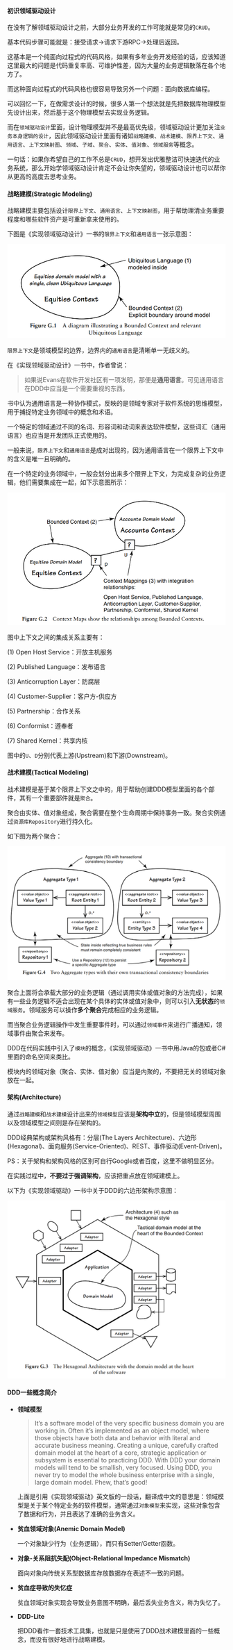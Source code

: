 #### 初识领域驱动设计

在没有了解领域驱动设计之前，大部分业务开发的工作可能就是常见的`CRUD`。

基本代码步骤可能就是：接受请求->请求下游RPC->处理后返回。

这基本是一个纯面向过程式的代码风格，如果有多年业务开发经验的话，应该知道这里最大的问题是代码重复率高、可维护性差，因为大量的业务逻辑散落在各个地方了。

而这种面向过程式的代码风格也很容易导致另外一个问题：面向数据库编程。

可以回忆一下，在做需求设计的时候，很多人第一个想法就是先把数据库物理模型先设计出来，然后基于这个物理模型去实现业务逻辑。

而在`领域驱动设计`里面，设计物理模型并不是最高优先级，领域驱动设计更加关注`业务本身逻辑的设计`，因此领域驱动设计里面有诸如`战略建模`、`战术建模`、`限界上下文`、`通用语言`、`上下文映射图`、`领域`、`子域`、`聚合`、`实体`、`值对象`、`领域服务`等概念。

一句话：如果你希望自己的工作不总是`CRUD`，想开发出优雅整洁可快速迭代的业务系统，那么开始学领域驱动设计肯定不会让你失望的，领域驱动设计也可以帮你从更高的高度去思考业务。


#### 战略建模(Strategic Modeling)

战略建模主要包括设计`限界上下文`、`通用语言`、`上下文映射图`，用于帮助理清业务重要程度和哪些软件资产是可重新拿来使用的。

下图是《实现领域驱动设计》一书的`限界上下文`和`通用语言`一张示意图：

![限界上下文和通用语言](./images/bounded-context-and-relevant-ubiquitous-language.PNG)

`限界上下文`是领域模型的边界，边界内的`通用语言`是清晰单一无歧义的。

在《实现领域驱动设计》一书中，作者曾说：

> 如果说Evans在软件开发社区有一项发明，那便是**通用语言**。可见通用语言在DDD中应当是一个需要重视的东西。

书中认为通用语言是一种协作模式，反映的是领域专家对于软件系统的思维模型，用于捕捉特定业务领域中的概念和术语。

一个特定的领域通过不同的名词、形容词和动词来表达软件模型，这些词汇（通用语言）也应当是开发团队正式使用的。

一般来说，`限界上下文`和`通用语言`是成对出现的，因为通用语言在一个限界上下文中的含义是唯一且明确的。

在一个特定的业务领域中，一般会划分出来多个限界上下文，为完成复杂的业务逻辑，他们需要集成在一起，如下示意图所示：

![上下文映射图](./images/context-maps.PNG)

图中上下文之间的集成关系主要有：

(1) Open Host Service：开放主机服务

(2) Published Language：发布语言

(3) Anticorruption Layer：防腐层

(4) Customer-Supplier：客户方-供应方

(5) Partnership：合作关系

(6) Conformist：遵奉者

(7) Shared Kernel：共享内核

图中的`U`、`D`分别代表上游(Upstream)和下游(Downstream)。


#### 战术建模(Tactical Modeling)

战术建模是基于某个限界上下文之中的，用于帮助创建DDD模型里面的各个部件，其有一个重要部件就是`聚合`。

聚合由实体、值对象组成，聚合需要在整个生命周期中保持事务一致。聚合实例通过`资源库Repository`进行持久化。

如下图为两个聚合：

![两个聚合](./images/two-aggregate.PNG)

聚合上面将会承载大部分的业务逻辑（通过调用实体或值对象的方法完成），如果有一些业务逻辑不适合出现在某个具体的实体或值对象中，则可以引入**无状态**的`领域服务`。领域服务可以操作**多个聚合**完成相应的业务逻辑。

而当聚合业务逻辑操作中发生重要事件时，可以通过`领域事件`来进行广播通知，领域事件由聚合来发布。

DDD在代码实践中引入了`模块`的概念，《实现领域驱动》一书中用Java的包或者C#里面的命名空间来类比。

模块内的领域对象（聚合、实体、值对象）应当是内聚的，不要把无关的领域对象放在一起。


#### 架构(Architecture)

通过`战略建模`和`战术建模`设计出来的`领域模型`应该是**架构中立**的，但是领域模型周围以及领域模型之间则是存在架构的。

DDD经典架构或架构风格有：分层(The Layers Architecture)、六边形(Hexagonal)、面向服务(Service-Oriented)、REST、事件驱动(Event-Driven)。

PS：关于架构和架构风格的区别可自行Google或者百度，这里不做明显区分。

在实践过程中，**不要过于强调架构**，应该把重点放在领域建模上。

以下为《实现领域驱动》一书中关于DDD的六边形架构示意图：

![六边形架构](./images/the-hexagonal-architecture.PNG)


#### DDD一些概念简介

- **领域模型**

    > It’s a software model of the very specific business domain you are working in. Often it’s implemented as an object model, where those objects have both data and behavior with literal and accurate business meaning. Creating a unique, carefully crafted domain model at the heart of a core, strategic application or subsystem is essential to practicing DDD. With DDD your domain models will tend to be smallish, very focused. Using DDD, you never try to model the whole business enterprise with a single, large domain model. Phew, that’s good!

    上面是引用《实现领域驱动》英文版的一段话，翻译成中文的意思是：领域模型是关于某个特定业务的软件模型，通常通过`对象模型`来实现，这些对象包含了数据和行为，并且表达了准确的业务含义。

- **贫血领域对象(Anemic Domain Model)**

    一个对象缺少行为（业务逻辑），而只有Setter/Getter函数。

- **对象-关系阻抗失配(Object-Relational Impedance Mismatch)**

    面向对象向传统关系型数据库存放数据存在表述不一致的问题。

- **贫血症导致的失忆症**

    贫血领域对象实现会导致业务意图不明确，最后丢失业务含义，称为失忆了。

- **DDD-Lite**

    把DDD看作一套技术工具集，也就是只是使用了DDD战术建模里面的一些概念，而没有很好地进行战略建模。
